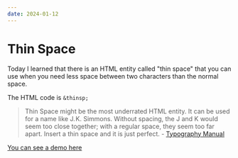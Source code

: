 ```yaml
---
date: 2024-01-12
---
```


# Thin Space

Today I learned that there is an HTML entity called "thin space" that you can use when you need less space between two characters than the normal space.

The HTML code is `&thinsp;`

> Thin Space might be the most underrated HTML entity. It can be used for a name like J. K. Simmons. Without spacing, the J and K would seem too close together; with a regular space, they seem too far apart. Insert a thin space and it is just perfect. - [Typography Manual](https://codepen.io/mikemai2awesome/full/qBygNwq)

[You can see a demo here](https://codepen.io/mikemai2awesome/pen/LYQwBmp)
